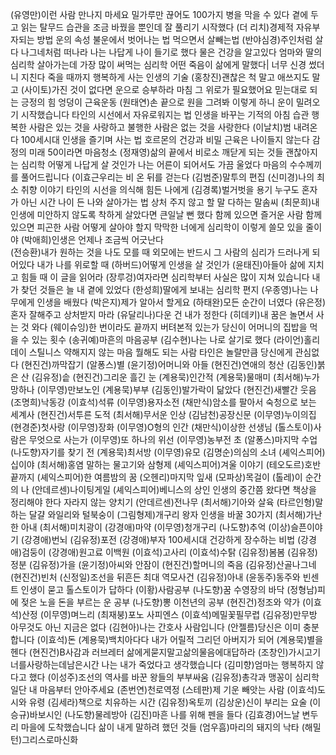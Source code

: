 (유영만)이런 사람 만나지 마세요
밀가루만 끊어도 100가지 병을 막을 수 있다
곁에 두고 읽는 탈무드
습관을 조금 바꿨을 뿐인데 잘 풀리기 시작했다
(더 리치)경제적 자유부자되는 방법
운의 속성 불운에서 벗어나는 법
먹으면서 살빼는법
(반야심경)주인처럼 살다 나그네처럼 떠나라
나는 나답게 나이 들기로 했다
물은 건강을 알고있다
엄마와 딸의 심리학
살아가는데 가장 많이 써먹는 심리학
어떤 죽음이 삶에게 말했다|
너무 신경 썼더니 지친다
죽을 때까지 행복하게 사는 인생의 기술
(홍창진)괜찮은 척 말고 애쓰지도 말고
(사이토)가진 것이 없다면 운으로 승부하라
마침 그 위로가 필요했어요
믿는대로 되는 긍정의 힘
엉덩이 근육운동
(원태연)손 끝으로 원을 그려봐
이렇게 하니 운이 밀려오기 시작했습니다
타인의 시선에서 자유로워지는 법
인생을 바꾸는 기적의 아침 습관
행복한 사람은 있는 것을 사랑하고 불행한 사람은 없는 것을 사랑한다
(이날치)범 내려온다
100세시대 인생을 즐기며 사는 법
호르몬의 건강과 비밀
근육은 나이들지 않는다
감정의 미래
50이라면 마음청소
(정재영)삶의 끝에서 비로소 깨닫게 되는 것들
괜찮아지는 심리학
어떻게 나답게 살 것인가
나는 어른이 되어서도 가끔 울었다
마음의 수수께끼를 풀어드립니다
(이효근우리는 비 온 뒤를 걷는다 
(김범준)말투의 편집 
(신미경)나의 최소 취향 이야기 
타인의 시선을 의식해 힘든 나에게
(김경록)벌거벗을 용기
누구도 혼자가 아닌 시간
나이 든 나와 살아가는 법
상처 주지 않고 할 말 다하는 말솜씨
(최문희)내 인생에 미안하지 않도록
착하게 살았다면 큰일날 뻔 했다
함께 있으면 즐거운 사람 함께 있으면 피곤한 사람
어떻게 살아야 할지 막막한 너에게
심리학이 이렇게 쓸모 있을 줄이야
(박애희)인생은 언제나 조금씩 어긋난다  
(전승환)내가 원하는 것을 나도 모를 때 
외모에는 반드시 그 사람의 심리가 드러나게 되어있다
내가 나를 위로할 때
(하버드)어떻게 인생을 살 것인가
(윤태진)아들아 삶에 지치고 힘들 때 이 글을 읽어라
(장루겅)여자라면 심리학부터
사실은 많이 지쳐 있습니다
내가 찾던 것들은 늘 내 곁에 있었다 
(한성희)딸에게 보내는 심리학 편지
(우종영)나는 나무에게 인생을 배웠다
(박은지)제가 알아서 할게요
(하태완)모든 순간이 너였다
(유은정)혼자 잘해주고 상처받지 마라
(유달리나)다운 건 내가 정한다
(히데키)내 꿈은 놀면서 사는 것 와다
(웨이슈잉)한 번이라도 끝까지 버텨본적 있는가
당신이 어머니의 집밥을 먹을 수 있는 횟수
(송귀예)마흔의 마음공부
(김수현)나는 나로 살기로 했다
(라이언)홀리데이 스틸니스
약해지지 않는 마음
뭘해도 되는 사람
타인은 놀랄만큼 당신에게 관심없다
(현진건)까막잡기
(알퐁스)별
(윤기정)어머니와 아들
(현진건)연애의 청산
(김동인)붉은 산
(김유정)솥
(현진건)그리운 흘긴 눈
(계용묵)인간적
(계용묵)물매미
(최서해)누가 망하나
(이무영)만보노인
(계용묵)부부
(김동인)발가락이 닮았다
(현진건)새빨간 웃음
(조명희)낙동강
(이효석)석류
(이무영)용자소전
(채만식)암소를 팔아서
숙청으로 보는 세계사
(현진건)서투른 도적
(최서해)무서운 인상
(김남천)공장신문
(이무영)누이의집
(현경준)첫사랑
(이무영)장화
(이무영)O형의 인간
(채만식)이상한 선생님
(톨스토이)사람은 무엇으로 사는가
(이무영)또 하나의 위선
(이무영)농부전 초
(알퐁스)마지막 수업
(나도향)자기를 찾기 전
(계용묵)최서방
(이무영)유모
(김명순)의심의 소녀
(셰익스피어)십이야
(최서해)홍염
말하는 물고기와 삼형제
(셰익스피어)겨울 이야기
(테오도르)호반 끝까지
(셰익스피어)한 여름밤의 꿈
(오헨리)마지막 잎새
(모파상)목걸이
(톨레)이 순간의 나
(안데르센)나이팅게일 
(셰익스피어)베니스의 상인 
인생의 중간쯤 왔다면 책상을 정리해야 한다 
자라지 않는 양치기
(안데르센)전나무 
(최서해)기아와 살육
(타르인형)말하는 달걀 와일리와 털북숭이
(그림형제)개구리 왕자 
인생을 바꿀 30가지
(최서해)가난한 아내
(최서해)미치광이
(강경애)마약
(이무영)청개구리
(나도향)추억
(이상)슬픈이야기
(강경애)번뇌
(김유정)포전
(강경애)부자
100세시대 건강하게 장수하는 비법
(강경애)검둥이
(강경애)원고료 이백원
(이효석)고사리
(이효석)수탉
(김유정)봄봄
(김유정)정분
(김유정)가을
(윤기정)아씨와 안잠이
(현진건)할머니의 죽음
(김유정)산골나그네
(현진건)빈처
(신정일)조선을 뒤흔든 최대 역모사건
(김유정)아내
(윤동주)동주와 빈센트
인생이 묻고 톨스토이가 답하다
(이황)사람공부
(나도향)꿈
수영장의 바닥
(정형남)피에 젖은 노을
돈을 부르는 운 공부
(나도향)뽕
이천년의 공부
(현진건)정조와 약가
(이효석)산정
(이무영)며느리
(최재붕)포노 사피엔스
(이효석)메밀꽃필무렵
(김유정)만무방
아무것도 아닌 지금은 없다
(김현아)나는 간호사 사람입니다
(안젤름)당신은 이미 충분합니다
(이효석)돈
(계용묵)백치아다다
내가 어릴적 그리던 아버지가 되어
(계용묵)별을 헨다
(현진건)B사감과 러브레터
삶에게묻지말고삶의물음에대답하라
(조창인)가시고기
너를사랑하는데남은시간
나는 내가 죽었다고 생각했습니다
(김미향)엄마는 행복하지 않다고 했다
(이성주)조선의 역사를 바꾼 왕들의 부부싸움
(김유정)총각과 맹꽁이
심리학 일단 내 마음부터 안아주세요
(존번연)천로역정
(스테판)제 기운 빼앗는 사람
(이효석)도시와 유령
(김세라)책으로 치유하는 시간
(김유정)옥토끼
(김상운)신이 부리는 요술
(이승규)바보시인
(나도향)물레방아
(김진)마흔 나를 위해 펜을 들다
(김효경)어느날 변두리 마을에 도착했습니다
삶이 내게 말하려 했던 것들
(엄우흠)마리의 돼지의 낙타
(해밀턴)그리스로마신화
